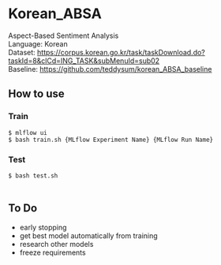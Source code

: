 # Korean_ABSA

Aspect-Based Sentiment Analysis  
Language: Korean  
Dataset: https://corpus.korean.go.kr/task/taskDownload.do?taskId=8&clCd=ING_TASK&subMenuId=sub02  
Baseline: https://github.com/teddysum/korean_ABSA_baseline

## How to use
### Train
`$ mlflow ui`  
`$ bash train.sh {MLflow Experiment Name} {MLflow Run Name}`

### Test
`$ bash test.sh`
<br><br>
## To Do
- early stopping
- get best model automatically from training
- research other models
- freeze requirements
